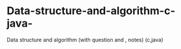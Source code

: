 # Data-structure-and-algorithm-c-java-
Data structure and algorithm (with question and , notes) (c,java)
